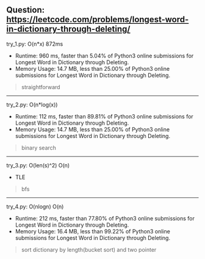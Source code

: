 Question: https://leetcode.com/problems/longest-word-in-dictionary-through-deleting/
---

try_1.py: O(n*x) 872ms

* Runtime: 960 ms, faster than 5.04% of Python3 online submissions for Longest Word in Dictionary through Deleting.
* Memory Usage: 14.7 MB, less than 25.00% of Python3 online submissions for Longest Word in Dictionary through Deleting.

> straightforward

---

try_2.py: O(n*log(x))

* Runtime: 112 ms, faster than 89.81% of Python3 online submissions for Longest Word in Dictionary through Deleting.
* Memory Usage: 14.7 MB, less than 25.00% of Python3 online submissions for Longest Word in Dictionary through Deleting.

> binary search

---

try_3.py: O(len(s)^2) O(n)

* TLE

> bfs

---

try_4.py: O(nlogn) O(n)

* Runtime: 212 ms, faster than 77.80% of Python3 online submissions for Longest Word in Dictionary through Deleting.
* Memory Usage: 16.4 MB, less than 99.22% of Python3 online submissions for Longest Word in Dictionary through Deleting.

> sort dictionary by length(bucket sort) and two pointer 
